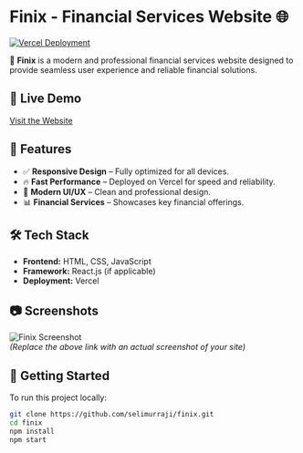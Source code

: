 # Finix - Financial Services Website 🌐

[![Vercel Deployment](https://vercel.com/button)](https://finix-selimur-rajis-projects.vercel.app/)

🚀 **Finix** is a modern and professional financial services website designed to provide seamless user experience and reliable financial solutions.

## 🔗 Live Demo
[Visit the Website](https://finix-selimur-rajis-projects.vercel.app/)

## 📌 Features
- ✅ **Responsive Design** – Fully optimized for all devices.  
- 🔥 **Fast Performance** – Deployed on Vercel for speed and reliability.  
- 🎨 **Modern UI/UX** – Clean and professional design.  
- 📊 **Financial Services** – Showcases key financial offerings.  

## 🛠️ Tech Stack
- **Frontend:** HTML, CSS, JavaScript  
- **Framework:** React.js (if applicable)  
- **Deployment:** Vercel  

## 📷 Screenshots
![Finix Screenshot](https://drive.google.com/file/d/1EJSWPclfFJccfNwiI0fYGh6H7vOhpaBx/view?usp=sharing)  
*(Replace the above link with an actual screenshot of your site)*  

## 🚀 Getting Started
To run this project locally:  

```sh
git clone https://github.com/selimurraji/finix.git
cd finix
npm install
npm start
